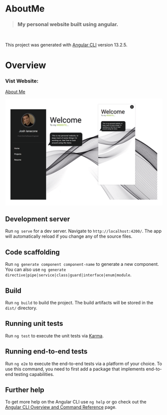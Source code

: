 # AboutMe

> ### My personal website built using angular.

<br>

This project was generated with [Angular CLI](https://github.com/angular/angular-cli) version 13.2.5.

# Overview

### **Vist Website**:

<a href="https://ianacodev.github.io" target="_blank" rel="noopener noreferrer">About Me</a>

<img src="./src/assets/images/website-promo-min.png">

## Development server

Run `ng serve` for a dev server. Navigate to `http://localhost:4200/`. The app will automatically reload if you change any of the source files.

## Code scaffolding

Run `ng generate component component-name` to generate a new component. You can also use `ng generate directive|pipe|service|class|guard|interface|enum|module`.

## Build

Run `ng build` to build the project. The build artifacts will be stored in the `dist/` directory.

## Running unit tests

Run `ng test` to execute the unit tests via [Karma](https://karma-runner.github.io).

## Running end-to-end tests

Run `ng e2e` to execute the end-to-end tests via a platform of your choice. To use this command, you need to first add a package that implements end-to-end testing capabilities.

## Further help

To get more help on the Angular CLI use `ng help` or go check out the [Angular CLI Overview and Command Reference](https://angular.io/cli) page.
